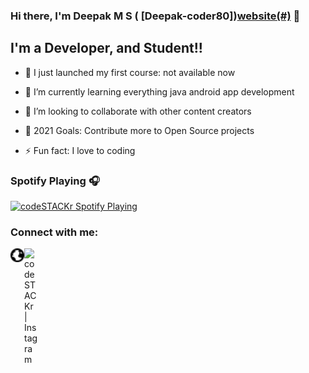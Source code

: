 

### Hi there, I'm Deepak M S ( [Deepak-coder80])[website(#)](https://deepakms.info) 👋





## I'm a  Developer, and Student!!

- 🔭 I just launched my first course: not available now

- 🌱 I’m currently learning everything java android app development

- 👯 I’m looking to collaborate with other content creators

- 🥅 2021 Goals: Contribute more to Open Source projects

- ⚡ Fun fact: I love to coding

### Spotify Playing 🎧

[<img src="https://now-playing-codestackr.vercel.app/api/spotify-playing" alt="codeSTACKr Spotify Playing" width="350" />](https://open.spotify.com/user/swyqyimdc12jajde4vpwd2x1b)

### Connect with me:

[<img align="left" alt="codeSTACKr.com" width="22px" src="https://raw.githubusercontent.com/iconic/open-iconic/master/svg/globe.svg" />][website]



[<img align="left" alt="codeSTACKr | Instagram" width="22px" src="https://cdn.jsdelivr.net/npm/simple-icons@v3/icons/instagram.svg" />][instagram]

<br />



</details>

[website]: https://www.deepakms.info/



[instagram]: https://instagram.com/_deepak_m_s_/


